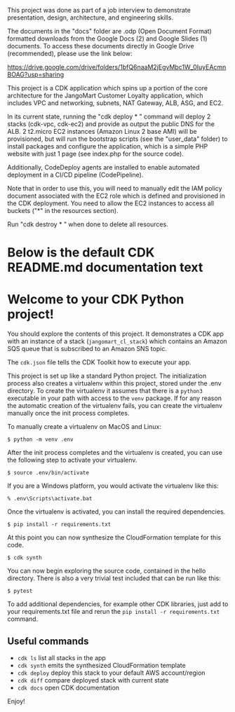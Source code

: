 
This project was done as part of a job interview to demonstrate presentation, design, architecture, and engineering skills.

The documents in the "docs" folder are .odp (Open Document Format) formatted downloads from the Google Docs (2) and Google Slides (1)
documents.  To access these documents directly in Google Drive (recommended), please use the link below:

https://drive.google.com/drive/folders/1bfQ6naaM2jEgvMbc1W_0IuyEAcmnBOAG?usp=sharing

This project is a CDK application which spins up a portion of the core architecture for the JangoMart Customer Loyalty application, which
includes VPC and networking, subnets, NAT Gateway, ALB, ASG, and EC2.

In its current state, running the "cdk deploy * " command will deploy 2 stacks (cdk-vpc, cdk-ec2) and provide as output the public DNS
for the ALB.  2 t2.micro EC2 instances (Amazon Linux 2 base AMI) will be provisioned, but will run the bootstrap scripts (see the "user_data" folder) to install packages and configure the application, which is a simple PHP website with just 1 page (see index.php for the source code).

Additionally, CodeDeploy agents are installed to enable automated deployment in a CI/CD pipeline (CodePipeline).

Note that in order to use this, you will need to manually edit the IAM policy document associated with the EC2 role which is defined and provisioned in the CDK deployment.  You need to allow the EC2 instances to access all buckets ("*" in the resources section).

Run "cdk destroy * " when done to delete all resources.



# Below is the default CDK README.md documentation text

# Welcome to your CDK Python project!

You should explore the contents of this project. It demonstrates a CDK app with an instance of a stack (`jangomart_cl_stack`)
which contains an Amazon SQS queue that is subscribed to an Amazon SNS topic.

The `cdk.json` file tells the CDK Toolkit how to execute your app.

This project is set up like a standard Python project.  The initialization process also creates
a virtualenv within this project, stored under the .env directory.  To create the virtualenv
it assumes that there is a `python3` executable in your path with access to the `venv` package.
If for any reason the automatic creation of the virtualenv fails, you can create the virtualenv
manually once the init process completes.

To manually create a virtualenv on MacOS and Linux:

```
$ python -m venv .env
```

After the init process completes and the virtualenv is created, you can use the following
step to activate your virtualenv.

```
$ source .env/bin/activate
```

If you are a Windows platform, you would activate the virtualenv like this:

```
% .env\Scripts\activate.bat
```

Once the virtualenv is activated, you can install the required dependencies.

```
$ pip install -r requirements.txt
```

At this point you can now synthesize the CloudFormation template for this code.

```
$ cdk synth
```

You can now begin exploring the source code, contained in the hello directory.
There is also a very trivial test included that can be run like this:

```
$ pytest
```

To add additional dependencies, for example other CDK libraries, just add to
your requirements.txt file and rerun the `pip install -r requirements.txt`
command.

## Useful commands

 * `cdk ls`          list all stacks in the app
 * `cdk synth`       emits the synthesized CloudFormation template
 * `cdk deploy`      deploy this stack to your default AWS account/region
 * `cdk diff`        compare deployed stack with current state
 * `cdk docs`        open CDK documentation

Enjoy!
